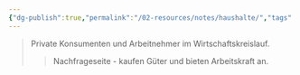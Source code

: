 ```yaml
---
{"dg-publish":true,"permalink":"/02-resources/notes/haushalte/","tags":["wirtschaft/akteure"],"noteIcon":"","updated":"2025-08-28T17:45:54.000+02:00"}
---
```


>Private Konsumenten und Arbeitnehmer im Wirtschaftskreislauf.
>>Nachfrageseite - kaufen Güter und bieten Arbeitskraft an.